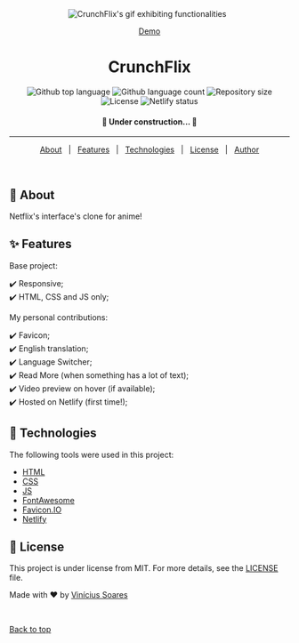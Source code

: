 <div align="center" id="top"> 
  <img src="./.github/app.gif" alt="CrunchFlix's gif exhibiting functionalities" />
  &#xa0;

  <a href="https://crunchflix.netlify.app">Demo</a> 
</div>

<h1 align="center">CrunchFlix</h1>

<p align="center">
  <img alt="Github top language" src="https://img.shields.io/github/languages/top/viniciussoaresti/crunchflix?color=56BEB8">

  <img alt="Github language count" src="https://img.shields.io/github/languages/count/viniciussoaresti/crunchflix?color=56BEB8">

  <img alt="Repository size" src="https://img.shields.io/github/repo-size/viniciussoaresti/crunchflix?color=56BEB8">

  <img alt="License" src="https://img.shields.io/github/license/viniciussoaresti/crunchflix?color=56BEB8">

  <img alt="Netlify status" src="https://api.netlify.com/api/v1/badges/8b29fb2b-3acd-4a3a-adad-950378eab980/deploy-status">

  <!-- <img alt="Github issues" src="https://img.shields.io/github/issues/viniciussoaresti/crunchflix?color=56BEB8" /> -->

  <!-- <img alt="Github forks" src="https://img.shields.io/github/forks/viniciussoaresti/crunchflix?color=56BEB8" /> -->

  <!-- <img alt="Github stars" src="https://img.shields.io/github/stars/viniciussoaresti/crunchflix?color=56BEB8" /> -->
</p>

<h4 align="center"> 
	🚧 Under construction...  🚧
</h4> 

<hr>

<p align="center">
  <a href="#dart-about">About</a> &#xa0; | &#xa0; 
  <a href="#sparkles-features">Features</a> &#xa0; | &#xa0;
  <a href="#rocket-technologies">Technologies</a> &#xa0; | &#xa0;
  <a href="#memo-license">License</a> &#xa0; | &#xa0;
  <a href="https://github.com/viniciussoaresti" target="_blank">Author</a>
</p>

<br>

## :dart: About ##

Netflix's interface's clone for anime!

## :sparkles: Features ##
Base project:

:heavy_check_mark: Responsive;\
:heavy_check_mark: HTML, CSS and JS only;

My personal contributions:

:heavy_check_mark: Favicon;\
:heavy_check_mark: English translation;\
:heavy_check_mark: Language Switcher;\
:heavy_check_mark: Read More (when something has a lot of text);\
:heavy_check_mark: Video preview on hover (if available);\
:heavy_check_mark: Hosted on Netlify (first time!);

## :rocket: Technologies ##

The following tools were used in this project:

- [HTML](https://developer.mozilla.org/pt-BR/docs/Web/HTML)
- [CSS](https://developer.mozilla.org/pt-BR/docs/Web/CSS)
- [JS](https://developer.mozilla.org/pt-BR/docs/Web/Javascript)
- [FontAwesome](https://fontawesome.com/)
- [Favicon.IO](https://favicon.io/)
- [Netlify](https://www.netlify.com/)

## :memo: License ##

This project is under license from MIT. For more details, see the [LICENSE](LICENSE.md) file.


Made with :heart: by <a href="https://github.com/viniciussoaresti" target="_blank">Vinícius Soares</a>

&#xa0;

<a href="#top">Back to top</a>
